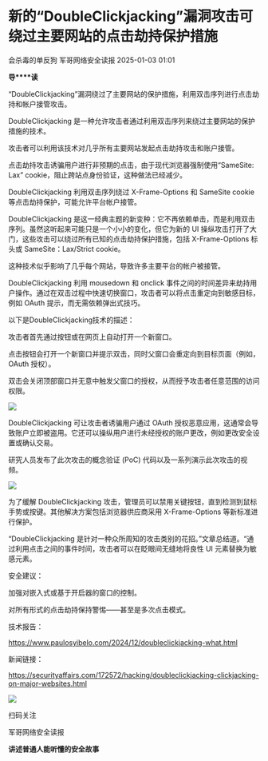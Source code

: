 #  新的“DoubleClickjacking”漏洞攻击可绕过主要网站的点击劫持保护措施   
会杀毒的单反狗  军哥网络安全读报   2025-01-03 01:01  
  
**导****读**  
  
  
  
“DoubleClickjacking”漏洞绕过了主要网站的保护措施，利用双击序列进行点击劫持和帐户接管攻击。  
  
  
DoubleClickjacking 是一种允许攻击者通过利用双击序列来绕过主要网站的保护措施的技术。  
  
  
攻击者可以利用该技术对几乎所有主要网站发起点击劫持攻击和账户接管。  
  
  
点击劫持攻击诱骗用户进行非预期的点击，由于现代浏览器强制使用“SameSite: Lax” cookie，阻止跨站点身份验证，这种做法已经减少。  
  
  
DoubleClickjacking 利用双击序列绕过 X-Frame-Options 和 SameSite cookie 等点击劫持保护，可能允许平台帐户接管。  
  
  
DoubleClickjacking 是这一经典主题的新变种：它不再依赖单击，而是利用双击序列。虽然这听起来可能只是一个小小的变化，但它为新的 UI 操纵攻击打开了大门，这些攻击可以绕过所有已知的点击劫持保护措施，包括 X-Frame-Options 标头或 SameSite：Lax/Strict cookie。  
  
  
这种技术似乎影响了几乎每个网站，导致许多主要平台的帐户被接管。  
  
  
DoubleClickjacking 利用 mousedown 和 onclick 事件之间的时间差异来劫持用户操作。通过在双击过程中快速切换窗口，攻击者可以将点击重定向到敏感目标，例如 OAuth 提示，而无需依赖弹出式技巧。  
  
  
以下是DoubleClickjacking技术的描述：  
  
  
攻击者首先通过按钮或在网页上自动打开一个新窗口。  
  
点击按钮会打开一个新窗口并提示双击，同时父窗口会重定向到目标页面（例如，OAuth 授权）。  
  
双击会关闭顶部窗口并无意中触发父窗口的授权，从而授予攻击者任意范围的访问权限。  
  
![](https://mmbiz.qpic.cn/mmbiz_png/AnRWZJZfVaF67kEVvgr3vXibaKLvAmI5NkeoyxOIoXlowdvWonTWZZialjcA90vdGAiaUJhynKU1yCUU9xVhewQAw/640?wx_fmt=png&from=appmsg "")  
  
  
DoubleClickjacking 可让攻击者诱骗用户通过 OAuth 授权恶意应用，这通常会导致账户立即被盗用。它还可以操纵用户进行未经授权的账户更改，例如更改安全设置或确认交易。  
  
  
研究人员发布了此次攻击的概念验证 (PoC) 代码以及一系列演示此次攻击的视频。  
  
![](https://mmbiz.qpic.cn/mmbiz_png/AnRWZJZfVaF67kEVvgr3vXibaKLvAmI5NjvdwA4PvpQ9qrTicUh5r1NrAKhqorIBxQp1nwKB0rymfANBX9fCFQ4Q/640?wx_fmt=png&from=appmsg "")  
  
  
为了缓解 DoubleClickjacking 攻击，管理员可以禁用关键按钮，直到检测到鼠标手势或按键。其他解决方案包括浏览器供应商采用 X-Frame-Options 等新标准进行保护。  
  
  
“DoubleClickjacking 是针对一种众所周知的攻击类别的花招。”文章总结道。“通过利用点击之间的事件时间，攻击者可以在眨眼间无缝地将良性 UI 元素替换为敏感元素。  
  
  
安全建议：  
  
加强对嵌入式或基于开启器的窗口的控制。  
  
对所有形式的点击劫持保持警惕——甚至是多次点击模式。  
  
  
技术报告：  
  
https://www.paulosyibelo.com/2024/12/doubleclickjacking-what.html  
  
  
新闻链接：  
  
https://securityaffairs.com/172572/hacking/doubleclickjacking-clickjacking-on-major-websites.html  
  
![](https://mmbiz.qpic.cn/mmbiz_jpg/AnRWZJZfVaGC3gsJClsh4Fia0icylyBEnBywibdbkrLLzmpibfdnf5wNYzEUq2GpzfedMKUjlLJQ4uwxAFWLzHhPFQ/640?wx_fmt=jpeg "")  
  
扫码关注  
  
军哥网络安全读报  
  
**讲述普通人能听懂的安全故事**  
  
  
